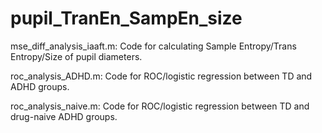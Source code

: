 # pupil_TranEn_SampEn_size

mse_diff_analysis_iaaft.m: Code for calculating Sample Entropy/Trans Entropy/Size of pupil diameters.

roc_analysis_ADHD.m: Code for ROC/logistic regression between TD and ADHD groups.

roc_analysis_naive.m: Code for ROC/logistic regression between TD and drug-naive ADHD groups.

